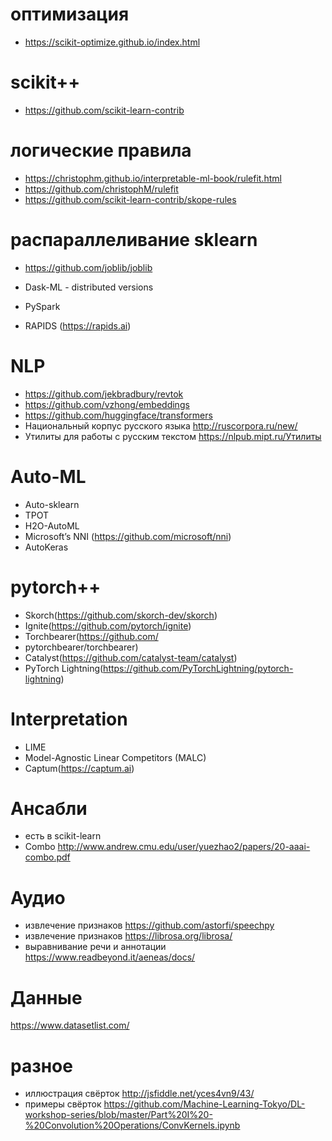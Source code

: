 # оптимизация
* https://scikit-optimize.github.io/index.html

# scikit++
* https://github.com/scikit-learn-contrib

# логические правила
* https://christophm.github.io/interpretable-ml-book/rulefit.html
* https://github.com/christophM/rulefit
* https://github.com/scikit-learn-contrib/skope-rules

# распараллеливание sklearn
* https://github.com/joblib/joblib
* Dask-ML - distributed versions
* PySpark

* RAPIDS (https://rapids.ai)

# NLP
* https://github.com/jekbradbury/revtok
* https://github.com/vzhong/embeddings
* https://github.com/huggingface/transformers
* Национальный корпус русского языка http://ruscorpora.ru/new/
* Утилиты для работы с русским текстом https://nlpub.mipt.ru/Утилиты

# Auto-ML
* Auto-sklearn
* TPOT
* H2O-AutoML
* Microsoft’s NNI (https://github.com/microsoft/nni)
* AutoKeras

# pytorch++

* Skorch(https://github.com/skorch-dev/skorch)
* Ignite(https://github.com/pytorch/ignite)
* Torchbearer(https://github.com/
* pytorchbearer/torchbearer)
* Catalyst(https://github.com/catalyst-team/catalyst)
* PyTorch Lightning(https://github.com/PyTorchLightning/pytorch-lightning)

# Interpretation

* LIME
* Model-Agnostic Linear Competitors (MALC)
* Captum(https://captum.ai)

# Ансабли
* есть в scikit-learn
* Combo http://www.andrew.cmu.edu/user/yuezhao2/papers/20-aaai-combo.pdf

# Аудио
* извлечение признаков https://github.com/astorfi/speechpy
* извлечение признаков https://librosa.org/librosa/
* выравнивание речи и аннотации https://www.readbeyond.it/aeneas/docs/

# Данные

https://www.datasetlist.com/


# разное
* иллюстрация свёрток http://jsfiddle.net/yces4vn9/43/
* примеры свёрток https://github.com/Machine-Learning-Tokyo/DL-workshop-series/blob/master/Part%20I%20-%20Convolution%20Operations/ConvKernels.ipynb
